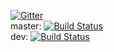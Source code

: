 [![Gitter](https://badges.gitter.im/Join%20Chat.svg)](https://gitter.im/blackdoor/http.server?utm_source=badge&utm_medium=badge&utm_campaign=pr-badge)  
master:	[![Build Status](https://travis-ci.org/blackdoor/http.server.svg?branch=master)](https://travis-ci.org/blackdoor/http.server)  
dev: 	[![Build Status](https://travis-ci.org/blackdoor/http.server.svg?branch=dev)](https://travis-ci.org/blackdoor/http.server)